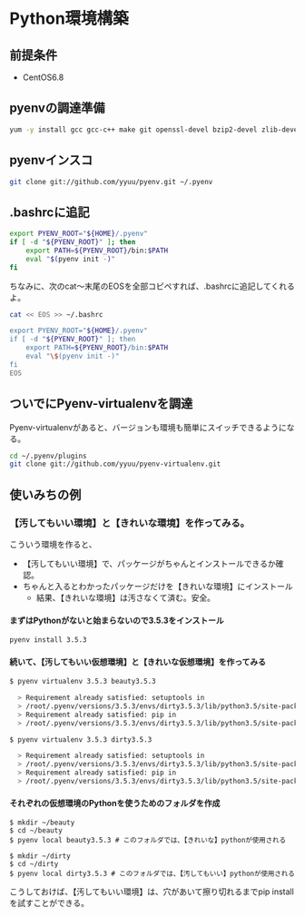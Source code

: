 
# Python環境構築

## 前提条件
- CentOS6.8

## pyenvの調達準備
```sh
yum -y install gcc gcc-c++ make git openssl-devel bzip2-devel zlib-devel readline-devel sqlite-devel bzip2 sqlite
```

## pyenvインスコ
```sh
git clone git://github.com/yyuu/pyenv.git ~/.pyenv
```

## .bashrcに追記
```sh
export PYENV_ROOT="${HOME}/.pyenv"
if [ -d "${PYENV_ROOT}" ]; then
    export PATH=${PYENV_ROOT}/bin:$PATH
    eval "$(pyenv init -)"
fi
```

ちなみに、次のcat～末尾のEOSを全部コピペすれば、.bashrcに追記してくれるよ。
```sh
cat << EOS >> ~/.bashrc

export PYENV_ROOT="${HOME}/.pyenv"
if [ -d "${PYENV_ROOT}" ]; then
    export PATH=${PYENV_ROOT}/bin:$PATH
    eval "\$(pyenv init -)"
fi
EOS
```

## ついでにPyenv-virtualenvを調達
Pyenv-virtualenvがあると、バージョンも環境も簡単にスイッチできるようになる。
```sh
cd ~/.pyenv/plugins
git clone git://github.com/yyuu/pyenv-virtualenv.git
```

## 使いみちの例
### 【汚してもいい環境】と【きれいな環境】を作ってみる。
こういう環境を作ると、
- 【汚してもいい環境】で、パッケージがちゃんとインストールできるか確認。
- ちゃんと入るとわかったパッケージだけを【きれいな環境】にインストール
  - 結果、【きれいな環境】は汚さなくて済む。安全。


#### まずはPythonがないと始まらないので3.5.3をインストール
```sh
pyenv install 3.5.3
```


#### 続いて、【汚してもいい仮想環境】と【きれいな仮想環境】を作ってみる
```sh
$ pyenv virtualenv 3.5.3 beauty3.5.3

  > Requirement already satisfied: setuptools in
  > /root/.pyenv/versions/3.5.3/envs/dirty3.5.3/lib/python3.5/site-packages
  > Requirement already satisfied: pip in
  > /root/.pyenv/versions/3.5.3/envs/dirty3.5.3/lib/python3.5/site-packages

$ pyenv virtualenv 3.5.3 dirty3.5.3

  > Requirement already satisfied: setuptools in
  > /root/.pyenv/versions/3.5.3/envs/dirty3.5.3/lib/python3.5/site-packages
  > Requirement already satisfied: pip in
  > /root/.pyenv/versions/3.5.3/envs/dirty3.5.3/lib/python3.5/site-packages
```

#### それぞれの仮想環境のPythonを使うためのフォルダを作成
```
$ mkdir ~/beauty
$ cd ~/beauty
$ pyenv local beauty3.5.3 # このフォルダでは、【きれいな】pythonが使用される

$ mkdir ~/dirty
$ cd ~/dirty
$ pyenv local dirty3.5.3 # このフォルダでは、【汚してもいい】pythonが使用される
```

こうしておけば、【汚してもいい環境】は、穴があいて擦り切れるまでpip installを試すことができる。

